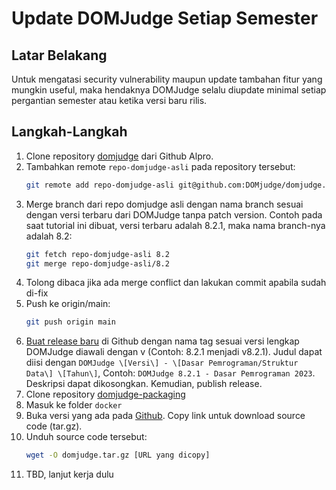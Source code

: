 # Update DOMJudge Setiap Semester

## Latar Belakang

Untuk mengatasi security vulnerability maupun update tambahan fitur yang mungkin useful, maka hendaknya DOMJudge selalu diupdate minimal setiap pergantian semester atau ketika versi baru rilis.

## Langkah-Langkah

1. Clone repository [domjudge](https://github.com/Algoritma-dan-Pemrograman-ITS/dokumentasi-server) dari Github Alpro.
2. Tambahkan remote `repo-domjudge-asli` pada repository tersebut:
    ```bash
    git remote add repo-domjudge-asli git@github.com:DOMjudge/domjudge.git
    ```
3. Merge branch dari repo domjudge asli dengan nama branch sesuai dengan versi terbaru dari DOMJudge tanpa patch version. Contoh pada saat tutorial ini dibuat, versi terbaru adalah 8.2.1, maka nama branch-nya adalah 8.2:
    ```bash
    git fetch repo-domjudge-asli 8.2
    git merge repo-domjudge-asli/8.2
    ```
4. Tolong dibaca jika ada merge conflict dan lakukan commit apabila sudah di-fix
5. Push ke origin/main:
   ```bash
   git push origin main
   ```
6. [Buat release baru](https://github.com/Algoritma-dan-Pemrograman-ITS/domjudge/releases/new) di Github dengan nama tag sesuai versi lengkap DOMJudge diawali dengan v (Contoh: 8.2.1 menjadi v8.2.1). Judul dapat diisi dengan `DOMJudge \[Versi\] - \[Dasar Pemrograman/Struktur Data\] \[Tahun\]`, Contoh: `DOMJudge 8.2.1 - Dasar Pemrograman 2023`. Deskripsi dapat dikosongkan. Kemudian, publish release.
7. Clone repository [domjudge-packaging](https://github.com/Algoritma-dan-Pemrograman-ITS/domjudge-packaging)
8. Masuk ke folder `docker`
9. Buka versi yang ada pada [Github](https://github.com/Algoritma-dan-Pemrograman-ITS/domjudge/tags). Copy link untuk download source code (tar.gz).
10. Unduh source code tersebut:
    ```bash
    wget -O domjudge.tar.gz [URL yang dicopy]
    ``` 
11. TBD, lanjut kerja dulu